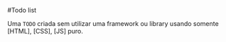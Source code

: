 #Todo list

Uma `TODO` criada sem utilizar uma framework ou library usando somente [HTML], [CSS], [JS] puro.
